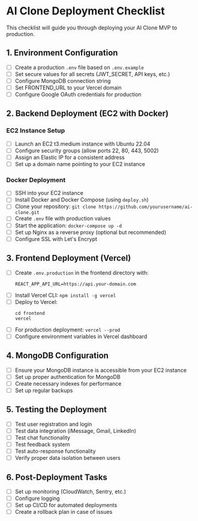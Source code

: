 # AI Clone Deployment Checklist

This checklist will guide you through deploying your AI Clone MVP to production.

## 1. Environment Configuration

- [ ] Create a production `.env` file based on `.env.example`
- [ ] Set secure values for all secrets (JWT_SECRET, API keys, etc.)
- [ ] Configure MongoDB connection string
- [ ] Set FRONTEND_URL to your Vercel domain
- [ ] Configure Google OAuth credentials for production

## 2. Backend Deployment (EC2 with Docker)

### EC2 Instance Setup
- [ ] Launch an EC2 t3.medium instance with Ubuntu 22.04
- [ ] Configure security groups (allow ports 22, 80, 443, 5002)
- [ ] Assign an Elastic IP for a consistent address
- [ ] Set up a domain name pointing to your EC2 instance

### Docker Deployment
- [ ] SSH into your EC2 instance
- [ ] Install Docker and Docker Compose (using `deploy.sh`)
- [ ] Clone your repository: `git clone https://github.com/yourusername/ai-clone.git`
- [ ] Create `.env` file with production values
- [ ] Start the application: `docker-compose up -d`
- [ ] Set up Nginx as a reverse proxy (optional but recommended)
- [ ] Configure SSL with Let's Encrypt

## 3. Frontend Deployment (Vercel)

- [ ] Create `.env.production` in the frontend directory with:
  ```
  REACT_APP_API_URL=https://api.your-domain.com
  ```
- [ ] Install Vercel CLI: `npm install -g vercel`
- [ ] Deploy to Vercel:
  ```
  cd frontend
  vercel
  ```
- [ ] For production deployment: `vercel --prod`
- [ ] Configure environment variables in Vercel dashboard

## 4. MongoDB Configuration

- [ ] Ensure your MongoDB instance is accessible from your EC2 instance
- [ ] Set up proper authentication for MongoDB
- [ ] Create necessary indexes for performance
- [ ] Set up regular backups

## 5. Testing the Deployment

- [ ] Test user registration and login
- [ ] Test data integration (iMessage, Gmail, LinkedIn)
- [ ] Test chat functionality
- [ ] Test feedback system
- [ ] Test auto-response functionality
- [ ] Verify proper data isolation between users

## 6. Post-Deployment Tasks

- [ ] Set up monitoring (CloudWatch, Sentry, etc.)
- [ ] Configure logging
- [ ] Set up CI/CD for automated deployments
- [ ] Create a rollback plan in case of issues
